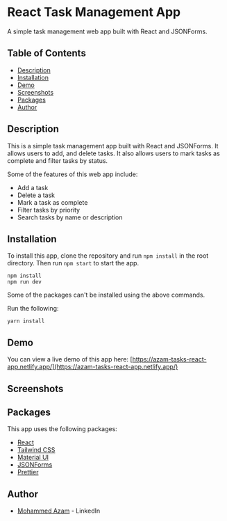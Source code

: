 # React Task Management App

A simple task management web app built with React and JSONForms.

## Table of Contents

- [Description](#description)
- [Installation](#installation)
- [Demo](#demo)
- [Screenshots](#screenshots)
- [Packages](#packages)
- [Author](#author)

## Description

This is a simple task management app built with React and JSONForms. It allows users to add, and delete tasks. It also allows users to mark tasks as complete and filter tasks by status.

Some of the features of this web app include:

- Add a task
- Delete a task
- Mark a task as complete
- Filter tasks by priority
- Search tasks by name or description

## Installation

To install this app, clone the repository and run `npm install` in the root directory. Then run `npm start` to start the app.

```
npm install
npm run dev
```

Some of the packages can't be installed using the above commands.

Run the following:

```
yarn install
```

## Demo

You can view a live demo of this app here: [https://azam-tasks-react-app.netlify.app/](https://azam-tasks-react-app.netlify.app/)

## Screenshots

## Packages

This app uses the following packages:

- [React](https://reactjs.org/)
- [Tailwind CSS](https://tailwindcss.com/)
- [Material UI](https://material-ui.com/)
- [JSONForms](https://jsonforms.io/)
- [Prettier](https://prettier.io/)

## Author

- [Mohammed Azam](https://www.linkedin.com/in/azam5/) - LinkedIn
